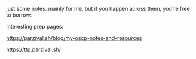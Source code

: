 just some notes. mainly for me, but if you happen across them, you're free to borrow:


interesting prep pages:

https://parzival.sh/blog/my-oscp-notes-and-resources

https://ttp.parzival.sh/

